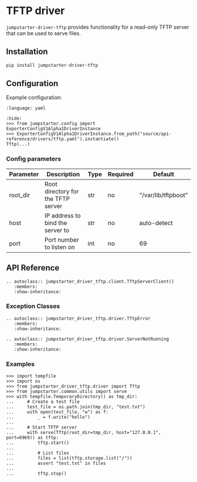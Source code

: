 # TFTP driver

`jumpstarter-driver-tftp` provides functionality for a read-only TFTP server that can be used to serve files.

## Installation

```bash
pip install jumpstarter-driver-tftp
```

## Configuration

Example configuration:

```{literalinclude} tftp.yaml
:language: yaml
```

```{doctest}
:hide:
>>> from jumpstarter.config import ExporterConfigV1Alpha1DriverInstance
>>> ExporterConfigV1Alpha1DriverInstance.from_path("source/api-reference/drivers/tftp.yaml").instantiate()
Tftp(...)
```

### Config parameters

| Parameter | Description                        | Type | Required | Default             |
| --------- | ---------------------------------- | ---- | -------- | ------------------- |
| root_dir  | Root directory for the TFTP server | str  | no       | "/var/lib/tftpboot" |
| host      | IP address to bind the server to   | str  | no       | auto-detect         |
| port      | Port number to listen on           | int  | no       | 69                  |

## API Reference

```{eval-rst}
.. autoclass:: jumpstarter_driver_tftp.client.TftpServerClient()
   :members:
   :show-inheritance:
```

### Exception Classes

```{eval-rst}
.. autoclass:: jumpstarter_driver_tftp.driver.TftpError
   :members:
   :show-inheritance:

.. autoclass:: jumpstarter_driver_tftp.driver.ServerNotRunning
   :members:
   :show-inheritance:
```

### Examples

```{doctest}
>>> import tempfile
>>> import os
>>> from jumpstarter_driver_tftp.driver import Tftp
>>> from jumpstarter.common.utils import serve
>>> with tempfile.TemporaryDirectory() as tmp_dir:
...     # Create a test file
...     test_file = os.path.join(tmp_dir, "test.txt")
...     with open(test_file, "w") as f:
...         _ = f.write("hello")
...
...     # Start TFTP server
...     with serve(Tftp(root_dir=tmp_dir, host="127.0.0.1", port=6969)) as tftp:
...         tftp.start()
...
...         # List files
...         files = list(tftp.storage.list("/"))
...         assert "test.txt" in files
...
...         tftp.stop()
```
